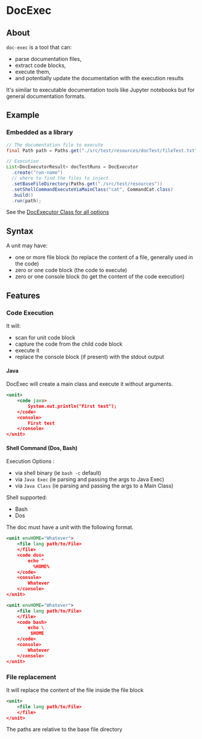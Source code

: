 # DocExec


## About

`doc-exec` is a tool that can:
* parse documentation files, 
* extract code blocks, 
* execute them, 
* and potentially update the documentation with the execution results

It's similar to executable documentation tools like Jupyter notebooks but for general
documentation formats.

## Example


### Embedded as a library

```java
// The documentation file to execute
final Path path = Paths.get("./src/test/resources/docTest/fileTest.txt");

// Execution
List<DocExecutorResult> docTestRuns = DocExecutor
  .create("run-name")
  // where to find the files to inject
  .setBaseFileDirectory(Paths.get("./src/test/resources"))
  .setShellCommandExecuteViaMainClass("cat", CommandCat.class)
  .build()      
  .run(path);
```

See the [DocExecutor Class for all options](src/main/java/com/combostrap/docExec/DocExecutor.java)


## Syntax

A unit may have:
  * one or more file block (to replace the content of a file, generally used in the code)
  * zero or one code block (the code to execute)
  * zero or one console block (to get the content of the code execution)


## Features



### Code Execution

It will:
* scan for unit code block
* capture the code from the child code block
* execute it
* replace the console block (if present) with the stdout output


#### Java

DocExec will create a main class and execute it without arguments.

```xml
<unit>
    <code java>
        System.out.println("First test");
    </code>
    <console>
        First test
    </console>
</unit>
```

#### Shell Command (Dos, Bash)

Execution Options :
* via shell binary (ie `bash -c` default)
* via `Java Exec` (ie parsing and passing the args to Java Exec)
* via `Java Class` (ie parsing and passing the args to a Main Class)

Shell supported:
* Bash
* Dos

The doc must have a unit with the following format.

```xml
<unit envHOME="Whatever">
    <file lang path/to/File>
    </file>
    <code dos>
        echo ^
          %HOME%
    </code>
    <console>
        Whatever
    </console>
</unit>
```

```xml
<unit envHOME="Whatever">
    <file lang path/to/File>
    </file>
    <code bash>
        echo \
         $HOME
    </code>
    <console>
        Whatever
    </console>
</unit>
```


### File replacement

It will replace the content of the file inside the file block
```xml
<unit>
    <file lang path/to/File>
    </file>
</unit>
```

The paths are relative to the base file directory

